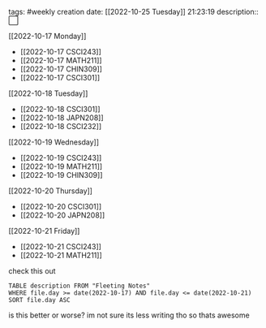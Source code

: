 tags: #weekly 
creation date: [[2022-10-25 Tuesday]] 21:23:19
description:: ⬜ 

[[2022-10-17 Monday]]
- [[2022-10-17 CSCI243]]
- [[2022-10-17 MATH211]]
- [[2022-10-17 CHIN309]]
- [[2022-10-17 CSCI301]]

[[2022-10-18 Tuesday]]
- [[2022-10-18 CSCI301]]
- [[2022-10-18 JAPN208]]
- [[2022-10-18 CSCI232]]

[[2022-10-19 Wednesday]]
- [[2022-10-19 CSCI243]]
- [[2022-10-19 MATH211]]
- [[2022-10-19 CHIN309]]

[[2022-10-20 Thursday]]
- [[2022-10-20 CSCI301]]
- [[2022-10-20 JAPN208]]

[[2022-10-21 Friday]]
- [[2022-10-21 CSCI243]]
- [[2022-10-21 MATH211]]

check this out
```dataview
TABLE description FROM "Fleeting Notes"
WHERE file.day >= date(2022-10-17) AND file.day <= date(2022-10-21)
SORT file.day ASC
```
is this better or worse? im not sure
its less writing tho so thats awesome